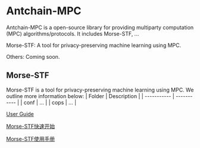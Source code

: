# Antchain-MPC

Antchain-MPC is a open-source library for providing multiparty computation (MPC) algorithms/protocols. It includes Morse-STF, ...

Morse-STF: A tool for privacy-preserving machine learning using MPC.

Others: Coming soon.


## Morse-STF

Morse-STF is a tool for privacy-preserving machine learning using MPC. We outline more information below:
| Folder      | Description |
| ----------- | ----------- |
| conf        | ...         |
| cops        | ...         |

[User Guide](morse-STF/documents/user_guide.md)

[Morse-STF快速开始](https://github.com/alipay/Antchain-MPC/wiki/MORSE-STF%E5%BF%AB%E9%80%9F%E5%BC%80%E5%A7%8B)

[Morse-STF使用手册](https://github.com/alipay/Antchain-MPC/wiki/MORSE-STF%E4%BD%BF%E7%94%A8%E6%89%8B%E5%86%8C)
